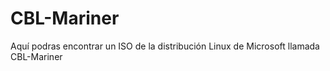 # CBL-Mariner
Aquí podras encontrar un ISO de la distribución Linux de Microsoft llamada CBL-Mariner
